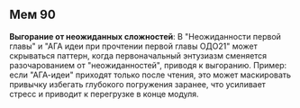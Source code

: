 ## Мем 90

**Выгорание от неожиданных сложностей**: В "Неожиданности первой главы" и "АГА идеи при прочтении первой главы ОДО21" может скрываться паттерн, когда первоначальный энтузиазм сменяется разочарованием от "неожиданностей", приводя к выгоранию. Пример: если "АГА-идеи" приходят только после чтения, это может маскировать привычку избегать глубокого погружения заранее, что усиливает стресс и приводит к перегрузке в конце модуля.